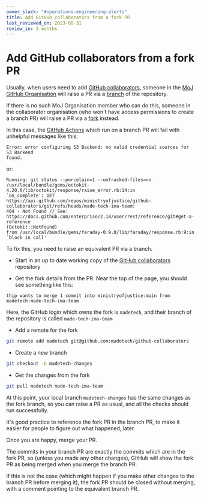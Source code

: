 ```yaml
---
owner_slack: "#operations-engineering-alerts"
title: Add GitHub collaborators from a fork PR
last_reviewed_on: 2023-08-31
review_in: 3 months
---
```


# Add GitHub collaborators from a fork PR

Usually, when users need to add [GitHub collaborators], someone in the [MoJ GitHub Organisation] will raise a PR via a [branch] of the repository.

If there is no such MoJ Organisation member who can do this, someone in the collaborator organisation (who won't have access permissions to create a branch PR) will raise a PR via a [fork] instead.

In this case, the [GitHub Actions] which run on a branch PR will fail with unhelpful messages like this:

```text
Error: error configuring S3 Backend: no valid credential sources for S3 Backend
found.
```

or:

```text
Running: git status --porcelain=1 --untracked-files=no
/usr/local/bundle/gems/octokit-4.20.0/lib/octokit/response/raise_error.rb:14:in
`on_complete': GET
https://api.github.com/repos/ministryofjustice/github-collaborators/git/refs/heads/made-tech-ima-team:
404 - Not Found // See:
https://docs.github.com/enterprise/2.18/user/rest/reference/git#get-a-reference
(Octokit::NotFound)
from /usr/local/bundle/gems/faraday-0.9.0/lib/faraday/response.rb:9:in `block in call'
```

To fix this, you need to raise an equivalent PR via a branch.

* Start in an up to date working copy of the [GitHub collaborators] repository

* Get the fork details from the PR. Near the top of the page, you should see something like this:

```
thip wants to merge 1 commit into ministryofjustice:main from madetech:made-tech-ima-team
```

Here, the GitHub login which owns the fork is `madetech`, and their branch of the repository is called `made-tech-ima-team`

* Add a remote for the fork

```bash
git remote add madetech git@github.com:madetech/github-collaborators
```

* Create a new branch

```bash
git checkout -b madetech-changes
```

* Get the changes from the fork

```bash
git pull madetech made-tech-ima-team
```

At this point, your local branch `madetech-changes` has the same changes as the
fork branch, so you can raise a PR as usual, and all the checks should run
successfully.

It's good practice to reference the fork PR in the branch PR, to make it easier
for people to figure out what happened, later.

Once you are happy, merge your PR.

The commits in your branch PR are exactly the commits which are in the fork PR,
so (unless you made any other changes), GitHub will show the fork PR as being
merged when you merge the branch PR.

If this is not the case (which might happen if you make other changes to the
branch PR before merging it), the fork PR should be closed without merging,
with a comment pointing to the equivalent branch PR.

[GitHub collaborators]: https://github.com/ministryofjustice/github-collaborators
[MoJ GitHub Organisation]: https://github.com/ministryofjustice
[branch]: https://git-scm.com/book/en/v2/Git-Branching-Basic-Branching-and-Merging
[fork]: https://docs.github.com/en/get-started/quickstart/contributing-to-projects
[GitHub Actions]: https://docs.github.com/en/actions
